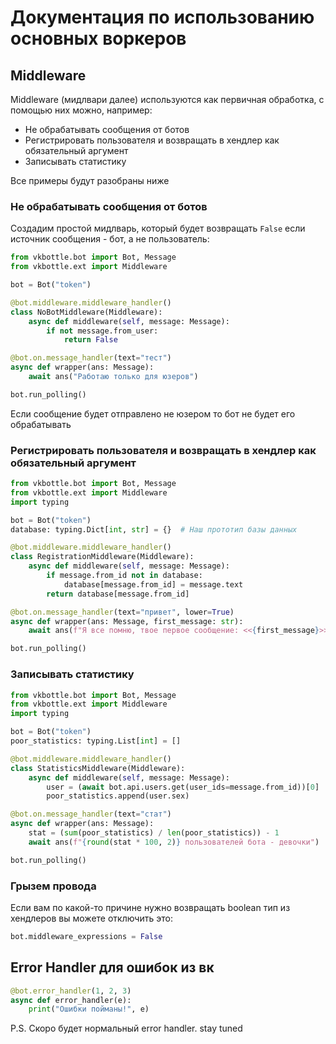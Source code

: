 # Документация по использованию основных воркеров

## Middleware

Middleware (мидлвари далее) используются как первичная обработка, с помощью них можно, например:

* Не обрабатывать сообщения от ботов
* Регистрировать пользователя и возвращать в хендлер как обязательный аргумент
* Записывать статистику

Все примеры будут разобраны ниже

### Не обрабатывать сообщения от ботов

Создадим простой мидлварь, который будет возвращать `False` если источник сообщения - бот, а не пользователь:

```python
from vkbottle.bot import Bot, Message
from vkbottle.ext import Middleware

bot = Bot("token")

@bot.middleware.middleware_handler()
class NoBotMiddleware(Middleware):
    async def middleware(self, message: Message):
        if not message.from_user:
            return False

@bot.on.message_handler(text="тест")
async def wrapper(ans: Message):
    await ans("Работаю только для юзеров")

bot.run_polling()
```

Если сообщение будет отправлено не юзером то бот не будет его обрабатывать

### Регистрировать пользователя и возвращать в хендлер как обязательный аргумент

```python
from vkbottle.bot import Bot, Message
from vkbottle.ext import Middleware
import typing

bot = Bot("token")
database: typing.Dict[int, str] = {}  # Наш прототип базы данных

@bot.middleware.middleware_handler()
class RegistrationMiddleware(Middleware):
    async def middleware(self, message: Message):
        if message.from_id not in database:
            database[message.from_id] = message.text
        return database[message.from_id]

@bot.on.message_handler(text="привет", lower=True)
async def wrapper(ans: Message, first_message: str):
    await ans(f"Я все помню, твое первое сообщение: <<{first_message}>>")

bot.run_polling()
```

### Записывать статистику

```python
from vkbottle.bot import Bot, Message
from vkbottle.ext import Middleware
import typing

bot = Bot("token")
poor_statistics: typing.List[int] = []

@bot.middleware.middleware_handler()
class StatisticsMiddleware(Middleware):
    async def middleware(self, message: Message):
        user = (await bot.api.users.get(user_ids=message.from_id))[0]
        poor_statistics.append(user.sex)

@bot.on.message_handler(text="стат")
async def wrapper(ans: Message):
    stat = (sum(poor_statistics) / len(poor_statistics)) - 1
    await ans(f"{round(stat * 100, 2)} пользователей бота - девочки")

bot.run_polling()
```

### Грызем провода

Если вам по какой-то причине нужно возвращать boolean тип из хендлеров вы можете отключить это:

```python
bot.middleware_expressions = False
```

## Error Handler для ошибок из вк

```python
@bot.error_handler(1, 2, 3)
async def error_handler(e):
    print("Ошибки пойманы!", e)
```

P.S. Скоро будет нормальный error handler. stay tuned
